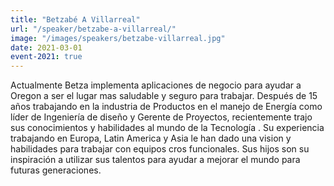 ```yaml
---
title: "Betzabé A Villarreal"
url: "/speaker/betzabe-a-villarreal/"
image: "/images/speakers/betzabe-villarreal.jpg"
date: 2021-03-01
event-2021: true
---
```


Actualmente Betza implementa aplicaciones de negocio para ayudar a Oregon a ser el lugar mas saludable y seguro para trabajar. Después de 15 años trabajando en la industria de Productos en el manejo de Energía como líder de Ingeniería de diseño y Gerente de Proyectos, recientemente trajo sus conocimientos y habilidades al mundo de la Tecnología . Su experiencia trabajando en Europa, Latin America y Asia le han dado una vision y habilidades para trabajar con equipos cros funcionales. Sus hijos son su inspiración a utilizar sus talentos para ayudar a mejorar el mundo para futuras generaciones.